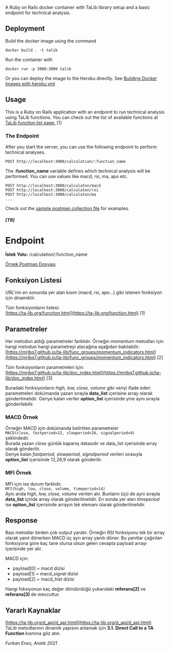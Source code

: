 A Ruby on Rails docker container with TaLib library setup and a basic endpoint for technical analysis.

## Deployment

Build the docker image using the command

`docker build . -t talib`

Run the container with

`docker run -p 3000:3000 talib`

Or you can deploy the image to the Heroku directly. See [Building Docker Images with heroku.yml](https://devcenter.heroku.com/articles/build-docker-images-heroku-yml)


## Usage

This is a Ruby on Rails application with an endpoint to run technical analysis using TaLib functions.
You can check out the list of available functions at [TaLib function list page.](https://ta-lib.org/function.html) \[1\]

### The Endpoint

After you start the server, you can use the following endpoint to perform technical analyses.

`POST http://localhost:3000/calculation/:function_name`

The **:function_name** variable defines which technical analysis will be performed. You can use values like macd, rsi, ma, apo etc.

```
POST http://localhost:3000/calculaton/macd
POST http://localhost:3000/calculaton/rsi
POST http://localhost:3000/calculaton/ma
...
```

Check out the [sample postman collection file](talib_ruby.postman_collection.json) for examples.


##### \[TR\]

# Endpoint

**İstek Yolu:** /calculation/:function_name

[Örnek Postman Dosyası](talib_ruby.postman_collection.json)

## Fonksiyon Listesi

URL'nin en sonunda yer alan kısım (macd, rsi, apo...) gibi istenen fonksiyon için dinamiktir.

Tüm fonksiyonların listesi:  
[https://ta-lib.org/function.html](https://ta-lib.org/function.html) \[1\]

## Parametreler

Her metodun aldığı parametreler farklıdır. Örneğin momentum metodları için hangi metodun hangi parametreyi alacağına aşağıdan bakılabilir:  
[https://mrjbq7.github.io/ta-lib/func_groups/momentum_indicators.html](https://mrjbq7.github.io/ta-lib/func_groups/momentum_indicators.html) \[2\]

Tüm fonksiyonların parametreleri için:  
[https://mrjbq7.github.io/ta-lib/doc_index.html](https://mrjbq7.github.io/ta-lib/doc_index.html) \[3\]

Buradaki fonksiyonların *high, low, close, volume* gibi veriyi ifade eden parametreleri dokümanda yazan sırayla **data_list** içerisine array olarak gönderilmelidir. Geriye kalan veriler **option_list** içerisinde yine aynı sırayla gönderilebilir.

### MACD Örnek

Örneğin MACD için dokümanda belirtilen parametreler  
`MACD(close, fastperiod=12, slowperiod=26, signalperiod=9)`  
şeklindedir.  
Burada yazan *close* günlük kapanış datasıdır ve data_list içerisinde array olarak gönderilir.  
Geriye kalan *fastperiod, slowperiod, signalperiod* verileri sırasıyla **option_list** içerisinde 12,26,9 olarak gönderilir.

### MFI Örnek

MFI için ise durum farklıdır.  
`MFI(high, low, close, volume, timeperiod=14)`  
Aynı anda *high, low, close, volume* verileri alır. Bunların üçü de aynı sırayla **data_list** içinde array olarak gönderilmelidir. En sonda yer alan *timeperiod* ise **option_list** içerisinde arrayın tek elemanı olarak gönderilmelidir.

## Response

Bazı metodlar birden çok output yaratır. Örneğin RSI fonksiyonu tek bir array olarak yanıt dönerken MACD üç ayrı array yanıtı döner. Bu yanıtlar çağırılan fonksiyona göre kaç tane olursa olsun gelen cevapta payload arrayı içerisinde yer alır.

MACD için:

*   payload\[0\] = macd dizisi
*   payload\[1\] = macd_signal dizisi
*   payload\[2\] = macd_hist dizisi
    

Hangi foksiyonun kaç değer döndürdüğü yukarıdaki **referans\[2\]** ve **referans\[3\]** de mevcuttur.

## Yararlı Kaynaklar

[https://ta-lib.org/d_api/d_api.html](https://ta-lib.org/d_api/d_api.html)  
TaLib metodlarının dinamik yapısını anlamak için **3.1. Direct Call to a TA Function** kısmına göz atın.

*Furkan Enes, Aralık 2021*